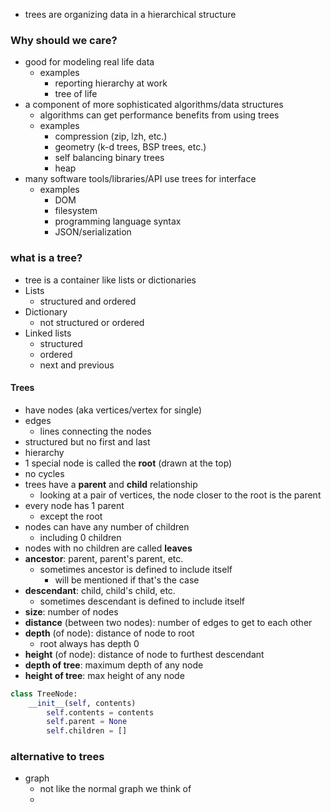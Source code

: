 - trees are organizing data in a hierarchical structure 

### Why should we care?
- good for modeling real life data
	- examples
		- reporting hierarchy at work
		- tree of life
- a component of more sophisticated algorithms/data structures 
	- algorithms can get performance benefits from using trees
	- examples
		- compression (zip, lzh, etc.)
		- geometry (k-d trees, BSP trees, etc.)
		- self balancing binary trees
		- heap
- many software tools/libraries/API use trees for interface
	- examples
		- DOM
		- filesystem
		- programming language syntax
		- JSON/serialization

### what is a tree?
- tree is a container like lists or dictionaries
- Lists
	- structured and ordered
- Dictionary
	- not structured or ordered 
- Linked lists
	- structured
	- ordered
	- next and previous

#### Trees
- have nodes (aka vertices/vertex for single)
- edges
	- lines connecting the nodes 
- structured but no first and last 
- hierarchy 
- 1 special node is called the **root** (drawn at the top)
- no cycles 
- trees have a **parent** and **child** relationship
	- looking at a pair of vertices, the node closer to the root is the parent 
- every node has 1 parent
	- except the root
- nodes can have any number of children
	- including 0 children 
- nodes with no children are called **leaves** 
- **ancestor**: parent, parent's parent, etc.
	- sometimes ancestor is defined to include itself 
		- will be mentioned if that's the case
- **descendant**: child, child's child, etc.
	- sometimes descendant is defined to include itself 
- **size**: number of nodes
- **distance** (between two nodes): number of edges to get to each other 
- **depth** (of node): distance of node to root 
	- root always has depth 0 
- **height** (of node): distance of node to furthest descendant 
- **depth of tree**: maximum depth of any node
- **height of tree**: max height of any node 

```python
class TreeNode:
	__init__(self, contents)
		self.contents = contents
		self.parent = None
		self.children = []
```

### alternative to trees 
- graph
	- not like the normal graph we think of 
	- 